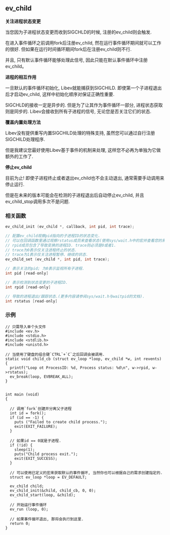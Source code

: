 ## ev\_child

**关注进程状态变更**

当您因为子进程状态变更而收到SIGCHLD的时候, 注册的ev_child则会触发.

在进入事件循环之前调用fork后注册ev_child, 然在运行事件循环期间就可以工作的很好. 但如果在运行时间循环期间fork后在注册ev_child则不行.

并且, 只有默认事件循环能够处理此信号, 因此只能在默认事件循环中注册ev_child。

**进程的相互作用**

一旦默认的事件循环初始化, Libev就能捕获到SIGCHILD. 即使第一个子进程退出后才启动ev_child, 这样中初始化顺序对保证正确性重要.

SIGCHLD的接收一定是异步的. 但是为了让其作为事件循环一部分, 进程状态获取则是同步的. Libev会接收到所有子进程的信号, 无论您是否关注它们的状态.

**覆盖内置处理方法**

Libev没有提供重写内置SIGCHILD处理的特殊支持, 虽然您可以通过自行注册SIGCHILD处理程序.

但是我建议您最好使用Libev基于事件的机制来处理, 这样您不必再为单独为它做额外的工作了.

**停止ev_child**

目前为止! 即使子进程终止或者退出ev_child也不会主动退出, 通常需要手动调用来停止运行.

但是在未来的版本可能会在检测的子进程退出后自动停止ev_child, 并且ev_child_stop调用多次不是问题.

### 相关函数

```c
ev_child_init (ev_child *, callback, int pid, int trace);

// 配置ev_child观察pid指向的子进程ID的状态变化.
// 可以在回调函数里通过观察rstatus成员来查看状态(使用sys/wait.h中的宏并查看您的系统waitpid文档),
// rpid成员包含了导致变换的进程ID. trace则必须是0或者1.
// trace为0表示仅关注进程终止的状态.
// trace为1表示仅关注进程暂停、继续的状态.
ev_child_set (ev_child *, int pid, int trace);

// 表示关注的pid; 为0表示监视所有子进程.
int pid [read-only]

// 表示检测到状态变更的子进程ID.
int rpid [read-only]

// 导致的进程退出/跟踪状态.(更多内容请参阅sys/wait.h与waitpid的文档).
int rstatus [read-only]
```

### 示例

```
// 只需导入单个头文件
#include <ev.h>
#include <stdio.h>
#include <stdlib.h>
#include <unistd.h>

// 当使用了键盘的组合键`CTRL`+`C`之后回调会被调用.
static void child_cb (struct ev_loop *loop, ev_child *w, int revents)
{
  printf("Loop ot ProcessID: %d, Process status: %d\n", w->rpid, w->rstatus);
  ev_break(loop, EVBREAK_ALL);
}


int main (void)
{

  // 调用`fork`创建并分离父子进程
  int id = fork();
  if (id == -1) {
    puts ("Failed to create child process.");
    exit(EXIT_FAILURE);
  }

  // 如果id == 0就是子进程.
  if (!id) {
    sleep(1);
    puts("Child process exit.");
    exit(EXIT_SUCCESS);
  }

  // 可以使用已定义的宏来获取默认的事件循环, 当然你也可以根据自己的需求创建指定的.
  struct ev_loop *loop = EV_DEFAULT;

  ev_child child;
  ev_child_init(&child, child_cb, 0, 0);
  ev_child_start(loop, &child);

  // 开始运行事件循环
  ev_run (loop, 0);

  // 如果事件循环退出, 那将会执行到这里.
  return 0;
}
```
